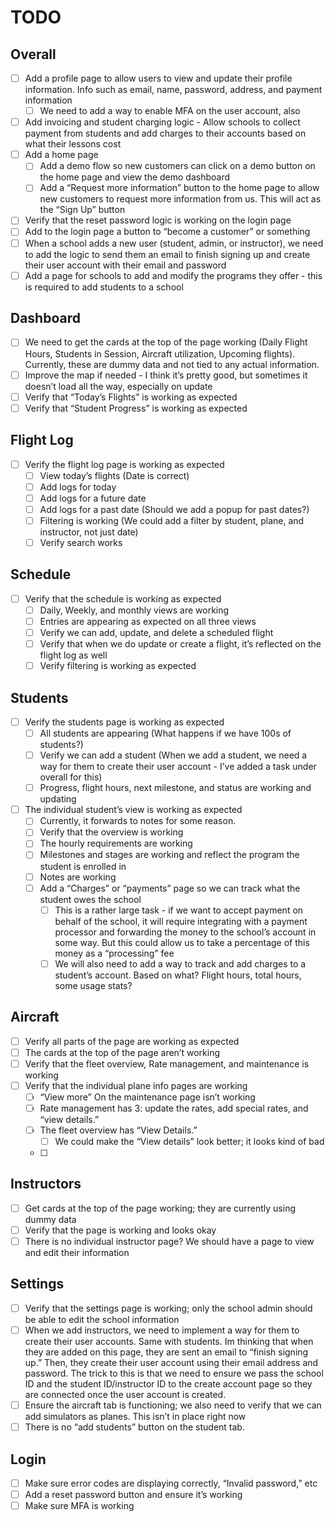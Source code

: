 # TODO
## Overall
- [ ] Add a profile page to allow users to view and update their profile information. Info such as email, name, password, address, and payment information
  - [ ] We need to add a way to enable MFA on the user account, also
- [ ] Add invoicing and student charging logic - Allow schools to collect payment from students and add charges to their accounts based on what their lessons cost
- [ ] Add a home page
  - [ ] Add a demo flow so new customers can click on a demo button on the home page and view the demo dashboard
  - [ ] Add a “Request more information” button to the home page to allow new customers to request more information from us. This will act as the “Sign Up” button 
- [ ] Verify that the reset password logic is working on the login page
- [ ] Add to the login page a button to “become a customer” or something
- [ ] When a school adds a new user (student, admin, or instructor), we need to add the logic to send them an email to finish signing up and create their user account with their email and password
- [ ] Add a page for schools to add and modify the programs they offer - this is required to add students to a school

## Dashboard
- [ ] We need to get the cards at the top of the page working (Daily Flight Hours, Students in Session, Aircraft utilization, Upcoming flights). Currently, these are dummy data and not tied to any actual information.
- [ ] Improve the map if needed - I think it’s pretty good, but sometimes it doesn’t load all the way, especially on update
- [ ] Verify that “Today’s Flights” is working as expected
- [ ] Verify that “Student Progress” is working as expected

## Flight Log
- [ ] Verify the flight log page is working as expected
  - [ ] View today’s flights (Date is correct)
  - [ ] Add logs for today
  - [ ] Add logs for a future date
  - [ ] Add logs for a past date (Should we add a popup for past dates?)
  - [ ] Filtering is working (We could add a filter by student, plane, and instructor, not just date)
  - [ ] Verify search works
  
## Schedule
- [ ] Verify that the schedule is working as expected
  - [ ] Daily, Weekly, and monthly views are working
  - [ ] Entries are appearing as expected on all three views
  - [ ] Verify we can add, update, and delete a scheduled flight
  - [ ] Verify that when we do update or create a flight, it’s reflected on the flight log as well
  - [ ] Verify filtering is working as expected
## Students
- [ ] Verify the students page is working as expected
  - [ ] All students are appearing (What happens if we have 100s of students?)
  - [ ] Verify we can add a student (When we add a student, we need a way for them to create their user account - I’ve added a task under overall for this)
  - [ ] Progress, flight hours, next milestone, and status are working and updating
- [ ] The individual student’s view is working as expected
  - [ ] Currently, it forwards to notes for some reason.
  - [ ] Verify that the overview is working
  - [ ] The hourly requirements are working
  - [ ] Milestones and stages are working and reflect the program the student is enrolled in
  - [ ] Notes are working
  - [ ] Add a “Charges” or “payments” page so we can track what the student owes the school
    - [ ] This is a rather large task - if we want to accept payment on behalf of the school, it will require integrating with a payment processor and forwarding the money to the school’s account in some way. But this could allow us to take a percentage of this money as a “processing” fee
    - [ ] We will also need to add a way to track and add charges to a student’s account. Based on what? Flight hours, total hours, some usage stats?
## Aircraft
- [ ] Verify all parts of the page are working as expected
- [ ] The cards at the top of the page aren’t working
- [ ] Verify that the fleet overview, Rate management, and maintenance is working
- [ ] Verify that the individual plane info pages are working
  - [ ] “View more” On the maintenance page isn’t working
  - [ ] Rate management has 3: update the rates, add special rates, and “view details.”
  - [ ] The fleet overview has “View Details.”
    - [ ] We could make the “View details” look better; it looks kind of bad
  - [ ] 

## Instructors
- [ ] Get cards at the top of the page working; they are currently using dummy data
- [ ] Verify that the page is working and looks okay
- [ ] There is no individual instructor page? We should have a page to view and edit their information
## Settings
- [ ] Verify that the settings page is working; only the school admin should be able to edit the school information
- [ ] When we add instructors, we need to implement a way for them to create their user accounts. Same with students. Im thinking that when they are added on this page, they are sent an email to “finish signing up.” Then, they create their user account using their email address and password. The trick to this is that we need to ensure we pass the school ID and the student ID/instructor ID to the create account page so they are connected once the user account is created. 
- [ ] Ensure the aircraft tab is functioning; we also need to verify that we can add simulators as planes. This isn’t in place right now
- [ ] There is no “add students” button on the student tab. 
## Login
- [ ] Make sure error codes are displaying correctly, “Invalid password,” etc
- [ ] Add a reset password button and ensure it’s working
- [ ] Make sure MFA is working